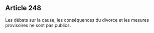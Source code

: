 Article 248
----
Les débats sur la cause, les conséquences du divorce et les mesures provisoires
ne sont pas publics.
